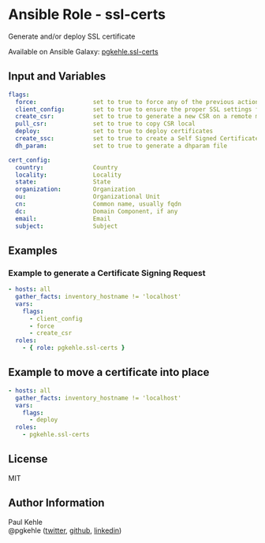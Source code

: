 # Ansible Role - ssl-certs

Generate and/or deploy SSL certificate

Available on Ansible Galaxy: [pgkehle.ssl-certs](https://galaxy.ansible.com/pgkehle/ssl-certs)

## Input and Variables

```yaml
flags:
  force:                set to true to force any of the previous actions
  client_config:        set to true to ensure the proper SSL settings for generating a client certificate
  create_csr:           set to true to generate a new CSR on a remote machine
  pull_csr:             set to true to copy CSR local
  deploy:               set to true to deploy certificates
  create_ssc:           set to true to create a Self Signed Certificate
  dh_param:             set to true to generate a dhparam file

cert_config:
  country:              Country
  locality:             Locality
  state:                State
  organization:         Organization
  ou:                   Organizational Unit
  cn:                   Common name, usually fqdn
  dc:                   Domain Component, if any
  email:                Email
  subject:              Subject
```

## Examples

### Example to generate a Certificate Signing Request

```yaml
- hosts: all
  gather_facts: inventory_hostname != 'localhost'
  vars:
    flags:
      - client_config
      - force
      - create_csr
  roles:
    - { role: pgkehle.ssl-certs }
```

## Example to move a certificate into place

```yaml
- hosts: all
  gather_facts: inventory_hostname != 'localhost'
  vars:
    flags:
      - deploy
  roles:
    - pgkehle.ssl-certs
```

## License

MIT

## Author Information

Paul Kehle  
@pgkehle ([twitter](https://twitter.com/pgkehle), [github](https://github.com/pgkehle), [linkedin](https://www.linkedin.com/in/pgkehle))
